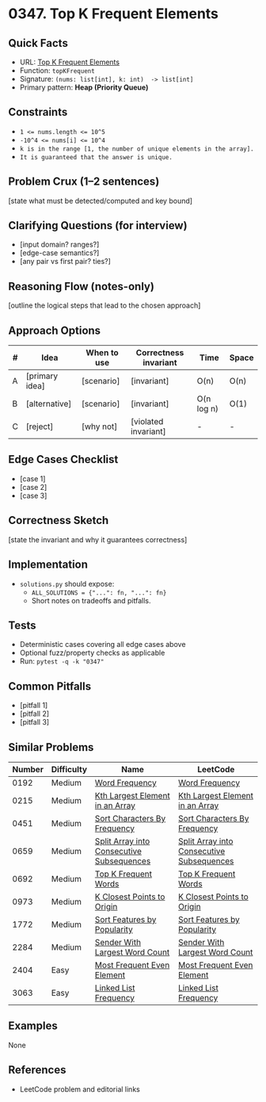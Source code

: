 # 0347. Top K Frequent Elements

## Quick Facts

- URL: [Top K Frequent Elements](https://leetcode.com/problems/top-k-frequent-elements/)
- Function: `topKFrequent`
- Signature: `(nums: list[int], k: int)  -> list[int]`
- Primary pattern: **Heap (Priority Queue)**

## Constraints

- `1 <= nums.length <= 10^5`
- `-10^4 <= nums[i] <= 10^4`
- `k is in the range [1, the number of unique elements in the array].`
- `It is guaranteed that the answer is unique.`

## Problem Crux (1–2 sentences)

[state what must be detected/computed and key bound]

## Clarifying Questions (for interview)

- [input domain? ranges?]
- [edge-case semantics?]
- [any pair vs first pair? ties?]

## Reasoning Flow (notes-only)

[outline the logical steps that lead to the chosen approach]

## Approach Options

| #   | Idea           | When to use | Correctness invariant | Time       | Space |
| --- | -------------- | ----------- | --------------------- | ---------- | ----- |
| A   | [primary idea] | [scenario]  | [invariant]           | O(n)       | O(n)  |
| B   | [alternative]  | [scenario]  | [invariant]           | O(n log n) | O(1)  |
| C   | [reject]       | [why not]   | [violated invariant]  | -          | -     |

## Edge Cases Checklist

- [case 1]
- [case 2]
- [case 3]

## Correctness Sketch

[state the invariant and why it guarantees correctness]

## Implementation

- `solutions.py` should expose:
    - `ALL_SOLUTIONS = {"...": fn, "...": fn}`
    - Short notes on tradeoffs and pitfalls.

## Tests

- Deterministic cases covering all edge cases above
- Optional fuzz/property checks as applicable
- Run: `pytest -q -k "0347"`

## Common Pitfalls

- [pitfall 1]
- [pitfall 2]
- [pitfall 3]

## Similar Problems

| Number | Difficulty | Name                                                                                                     | LeetCode                                                                                                              |
| ------ | ---------- | -------------------------------------------------------------------------------------------------------- | --------------------------------------------------------------------------------------------------------------------- |
| 0192   | Medium     | [Word Frequency](../0192-word-frequency/readme.md)                                                       | [Word Frequency](https://leetcode.com/problems/word-frequency/)                                                       |
| 0215   | Medium     | [Kth Largest Element in an Array](../0215-kth-largest-element-in-an-array/readme.md)                     | [Kth Largest Element in an Array](https://leetcode.com/problems/kth-largest-element-in-an-array/)                     |
| 0451   | Medium     | [Sort Characters By Frequency](../0451-sort-characters-by-frequency/readme.md)                           | [Sort Characters By Frequency](https://leetcode.com/problems/sort-characters-by-frequency/)                           |
| 0659   | Medium     | [Split Array into Consecutive Subsequences](../0659-split-array-into-consecutive-subsequences/readme.md) | [Split Array into Consecutive Subsequences](https://leetcode.com/problems/split-array-into-consecutive-subsequences/) |
| 0692   | Medium     | [Top K Frequent Words](../0692-top-k-frequent-words/readme.md)                                           | [Top K Frequent Words](https://leetcode.com/problems/top-k-frequent-words/)                                           |
| 0973   | Medium     | [K Closest Points to Origin](../0973-k-closest-points-to-origin/readme.md)                               | [K Closest Points to Origin](https://leetcode.com/problems/k-closest-points-to-origin/)                               |
| 1772   | Medium     | [Sort Features by Popularity](../1772-sort-features-by-popularity/readme.md)                             | [Sort Features by Popularity](https://leetcode.com/problems/sort-features-by-popularity/)                             |
| 2284   | Medium     | [Sender With Largest Word Count](../2284-sender-with-largest-word-count/readme.md)                       | [Sender With Largest Word Count](https://leetcode.com/problems/sender-with-largest-word-count/)                       |
| 2404   | Easy       | [Most Frequent Even Element](../2404-most-frequent-even-element/readme.md)                               | [Most Frequent Even Element](https://leetcode.com/problems/most-frequent-even-element/)                               |
| 3063   | Easy       | [Linked List Frequency](../3063-linked-list-frequency/readme.md)                                         | [Linked List Frequency](https://leetcode.com/problems/linked-list-frequency/)                                         |

## Examples

None

## References

- LeetCode problem and editorial links
